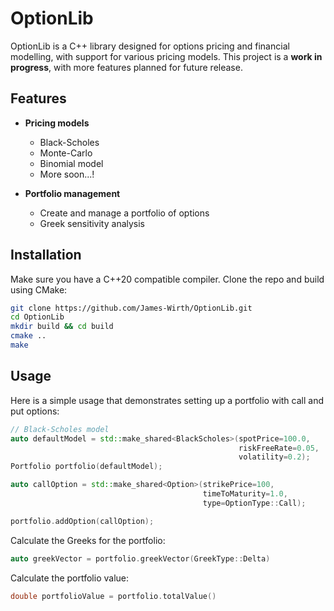 # OptionLib

OptionLib is a C++ library designed for options pricing and financial modelling, with support for various pricing models. This project is a **work in progress**, with more features planned for future release.

## Features

- **Pricing models**
  - Black-Scholes
  - Monte-Carlo
  - Binomial model
  - More soon...!

- **Portfolio management**
  - Create and manage a portfolio of options
  - Greek sensitivity analysis
 
## Installation

Make sure you have a C++20 compatible compiler. Clone the repo and build using CMake:

```bash
git clone https://github.com/James-Wirth/OptionLib.git
cd OptionLib
mkdir build && cd build
cmake ..
make
```

## Usage

Here is a simple usage that demonstrates setting up a portfolio with call and put options:

```cpp
// Black-Scholes model
auto defaultModel = std::make_shared<BlackScholes>(spotPrice=100.0,
                                                   riskFreeRate=0.05,
                                                   volatility=0.2);
Portfolio portfolio(defaultModel);

auto callOption = std::make_shared<Option>(strikePrice=100,
                                           timeToMaturity=1.0,
                                           type=OptionType::Call);

portfolio.addOption(callOption);
```

Calculate the Greeks for the portfolio:

```cpp
auto greekVector = portfolio.greekVector(GreekType::Delta)
```

Calculate the portfolio value:

```cpp
double portfolioValue = portfolio.totalValue()
```




